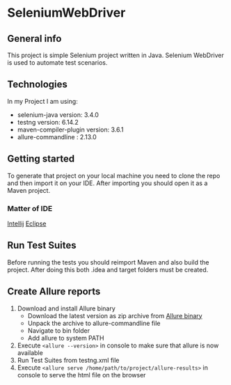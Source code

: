 # SeleniumWebDriver

## General info
This project is simple Selenium project written in Java. Selenium WebDriver is used to automate test scenarios.

## Technologies
In my Project I am using:
* selenium-java version: 3.4.0
* testng version: 6.14.2
* maven-compiler-plugin version: 3.6.1
* allure-commandline : 2.13.0

## Getting started
To generate that project on your local machine you need to clone the repo and then import it on your IDE.
After importing you should open it as a Maven project.

### Matter of IDE
[Intellij](https://www.jetbrains.com/help/idea/maven-support.html)
[Eclipse](https://vaadin.com/learn/tutorials/import-maven-project-eclipse)

## Run Test Suites
Before running the tests you should reimport Maven and also build the project.
After doing this both .idea and target folders must be created.

## Create Allure reports
1. Download and install Allure binary
   * Download the latest version as zip archive from [Allure binary](https://github.com/allure-framework/allure2/releases)
   * Unpack the archive to allure-commandline file
   * Navigate to bin folder
   * Add allure to system PATH
2. Execute `<allure --version>` in console to make sure that allure is now available
3. Run Test Suites from testng.xml file
4. Execute `<allure serve /home/path/to/project/allure-results>` in console to serve the html file on the browser
